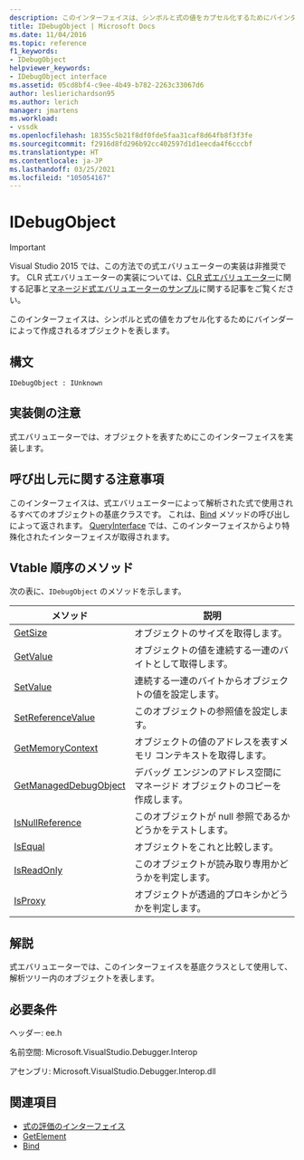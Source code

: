 ```yaml
---
description: このインターフェイスは、シンボルと式の値をカプセル化するためにバインダーによって作成されるオブジェクトを表します。
title: IDebugObject | Microsoft Docs
ms.date: 11/04/2016
ms.topic: reference
f1_keywords:
- IDebugObject
helpviewer_keywords:
- IDebugObject interface
ms.assetid: 05cd8bf4-c9ee-4b49-b782-2263c33067d6
author: leslierichardson95
ms.author: lerich
manager: jmartens
ms.workload:
- vssdk
ms.openlocfilehash: 18355c5b21f8df0fde5faa31caf8d64fb8f3f3fe
ms.sourcegitcommit: f2916d8fd296b92cc402597d1d1eecda4f6cccbf
ms.translationtype: HT
ms.contentlocale: ja-JP
ms.lasthandoff: 03/25/2021
ms.locfileid: "105054167"
---
```

# <a name="idebugobject"></a>IDebugObject
> [!IMPORTANT]
> Visual Studio 2015 では、この方法での式エバリュエーターの実装は非推奨です。 CLR 式エバリュエーターの実装については、[CLR 式エバリュエーター](https://github.com/Microsoft/ConcordExtensibilitySamples/wiki/CLR-Expression-Evaluators)に関する記事と[マネージド式エバリュエーターのサンプル](https://github.com/Microsoft/ConcordExtensibilitySamples/wiki/Managed-Expression-Evaluator-Sample)に関する記事をご覧ください。

 このインターフェイスは、シンボルと式の値をカプセル化するためにバインダーによって作成されるオブジェクトを表します。

## <a name="syntax"></a>構文

```
IDebugObject : IUnknown
```

## <a name="notes-for-implementers"></a>実装側の注意
 式エバリュエーターでは、オブジェクトを表すためにこのインターフェイスを実装します。

## <a name="notes-for-callers"></a>呼び出し元に関する注意事項
 このインターフェイスは、式エバリュエーターによって解析された式で使用されるすべてのオブジェクトの基底クラスです。 これは、[Bind](../../../extensibility/debugger/reference/idebugbinder-bind.md) メソッドの呼び出しによって返されます。 [QueryInterface](/cpp/atl/queryinterface) では、このインターフェイスからより特殊化されたインターフェイスが取得されます。

## <a name="methods-in-vtable-order"></a>Vtable 順序のメソッド
 次の表に、`IDebugObject` のメソッドを示します。

|メソッド|説明|
|------------|-----------------|
|[GetSize](../../../extensibility/debugger/reference/idebugobject-getsize.md)|オブジェクトのサイズを取得します。|
|[GetValue](../../../extensibility/debugger/reference/idebugobject-getvalue.md)|オブジェクトの値を連続する一連のバイトとして取得します。|
|[SetValue](../../../extensibility/debugger/reference/idebugobject-setvalue.md)|連続する一連のバイトからオブジェクトの値を設定します。|
|[SetReferenceValue](../../../extensibility/debugger/reference/idebugobject-setreferencevalue.md)|このオブジェクトの参照値を設定します。|
|[GetMemoryContext](../../../extensibility/debugger/reference/idebugobject-getmemorycontext.md)|オブジェクトの値のアドレスを表すメモリ コンテキストを取得します。|
|[GetManagedDebugObject](../../../extensibility/debugger/reference/idebugobject-getmanageddebugobject.md)|デバッグ エンジンのアドレス空間にマネージド オブジェクトのコピーを作成します。|
|[IsNullReference](../../../extensibility/debugger/reference/idebugobject-isnullreference.md)|このオブジェクトが null 参照であるかどうかをテストします。|
|[IsEqual](../../../extensibility/debugger/reference/idebugobject-isequal.md)|オブジェクトをこれと比較します。|
|[IsReadOnly](../../../extensibility/debugger/reference/idebugobject-isreadonly.md)|このオブジェクトが読み取り専用かどうかを判定します。|
|[IsProxy](../../../extensibility/debugger/reference/idebugobject-isproxy.md)|オブジェクトが透過的プロキシかどうかを判定します。|

## <a name="remarks"></a>解説
 式エバリュエーターでは、このインターフェイスを基底クラスとして使用して、解析ツリー内のオブジェクトを表します。

## <a name="requirements"></a>必要条件
 ヘッダー: ee.h

 名前空間: Microsoft.VisualStudio.Debugger.Interop

 アセンブリ: Microsoft.VisualStudio.Debugger.Interop.dll

## <a name="see-also"></a>関連項目
- [式の評価のインターフェイス](../../../extensibility/debugger/reference/expression-evaluation-interfaces.md)
- [GetElement](../../../extensibility/debugger/reference/idebugarrayobject-getelement.md)
- [Bind](../../../extensibility/debugger/reference/idebugbinder-bind.md)
